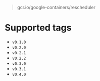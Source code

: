 > gcr.io/google-containers/rescheduler

# Supported tags
- `v0.1.0`
- `v0.2.0`
- `v0.2.1`
- `v0.2.2`
- `v0.3.0`
- `v0.3.1`
- `v0.4.0`